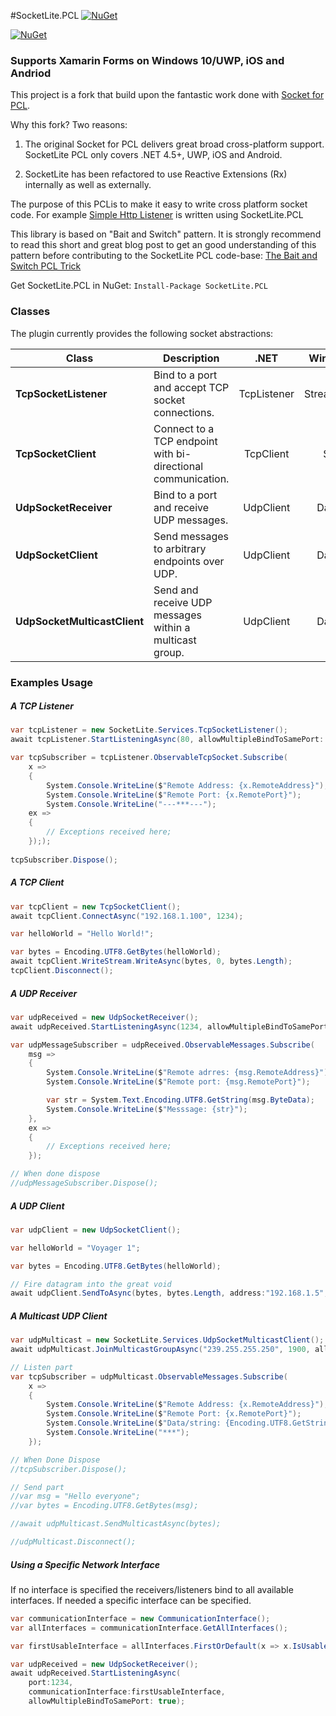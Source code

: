 #SocketLite.PCL
[![NuGet](https://img.shields.io/badge/nuget-3.0.10_.Net_Standard_1.2-brightgreen.svg)](https://www.nuget.org/packages/SocketLite.PCL/)

[![NuGet](https://img.shields.io/badge/nuget-2.0.30_Profile111-yellow.svg)](https://www.nuget.org/packages/SocketLite.PCL/2.0.20)
### Supports Xamarin Forms on Windows 10/UWP, iOS and Andriod

This project is a fork that build upon the fantastic work done with [Socket for PCL](https://github.com/rdavisau/sockets-for-pcl). 

Why this fork? Two reasons:

 1. The original Socket for PCL delivers great broad cross-platform
    support. SocketLite PCL only covers .NET 4.5+, UWP, iOS and Android.
    
 2. SocketLite has been refactored to use Reactive Extensions (Rx)
    internally as well as externally.

The purpose of this PCLis to make it easy to write cross platform socket code. For example [Simple Http Listener](https://github.com/1iveowl/Simple-Http-Listener-PCL) is written using SocketLite.PCL

This library is based on "Bait and Switch" pattern. It is strongly recommend to read this short and great blog post to get an good understanding of this pattern before contributing to the SocketLite PCL code-base: [The Bait and Switch PCL Trick](http://log.paulbetts.org/the-bait-and-switch-pcl-trick/)

Get SocketLite.PCL in NuGet: ````Install-Package SocketLite.PCL````

### Classes
The plugin currently provides the following socket abstractions:

Class|Description|.NET|Windows 10 / UWP
-----|-----------|:--------------:|:---------------:
**TcpSocketListener** | Bind to a port and accept TCP socket connections. | TcpListener | StreamSocketListener 
**TcpSocketClient** | Connect to a TCP endpoint with bi-directional communication. | TcpClient | StreamSocket
**UdpSocketReceiver** | Bind to a port and receive UDP messages. | UdpClient | DatagramSocket
**UdpSocketClient** | Send messages to arbitrary endpoints over UDP. | UdpClient | DatagramSocket
**UdpSocketMulticastClient** | Send and receive UDP messages within a multicast group. | UdpClient | DatagramSocket


### Examples Usage

##### A TCP Listener
```cs
var tcpListener = new SocketLite.Services.TcpSocketListener();
await tcpListener.StartListeningAsync(80, allowMultipleBindToSamePort: true);

var tcpSubscriber = tcpListener.ObservableTcpSocket.Subscribe(
	x =>
	{
	    System.Console.WriteLine($"Remote Address: {x.RemoteAddress}");
        System.Console.WriteLine($"Remote Port: {x.RemotePort}");
        System.Console.WriteLine("---***---");
	ex =>
    {
	    // Exceptions received here;
    }););
	
tcpSubscriber.Dispose();
```


##### A TCP Client
```cs
var tcpClient = new TcpSocketClient();
await tcpClient.ConnectAsync("192.168.1.100", 1234);

var helloWorld = "Hello World!";

var bytes = Encoding.UTF8.GetBytes(helloWorld);
await tcpClient.WriteStream.WriteAsync(bytes, 0, bytes.Length);
tcpClient.Disconnect();
```

    
##### A UDP Receiver
```cs
var udpReceived = new UdpSocketReceiver();
await udpReceived.StartListeningAsync(1234, allowMultipleBindToSamePort: true);

var udpMessageSubscriber = udpReceived.ObservableMessages.Subscribe(
    msg =>
    {
        System.Console.WriteLine($"Remote adrres: {msg.RemoteAddress}");
        System.Console.WriteLine($"Remote port: {msg.RemotePort}");

        var str = System.Text.Encoding.UTF8.GetString(msg.ByteData);
        System.Console.WriteLine($"Messsage: {str}");
    },
    ex =>
    {
        // Exceptions received here;
    });

// When done dispose
//udpMessageSubscriber.Dispose();
```

##### A UDP Client
```cs
var udpClient = new UdpSocketClient();

var helloWorld = "Voyager 1";

var bytes = Encoding.UTF8.GetBytes(helloWorld);

// Fire datagram into the great void
await udpClient.SendToAsync(bytes, bytes.Length, address:"192.168.1.5", port:1234);
```

##### A Multicast UDP Client
```cs
var udpMulticast = new SocketLite.Services.UdpSocketMulticastClient();
await udpMulticast.JoinMulticastGroupAsync("239.255.255.250", 1900, allowMultipleBindToSamePort:true); //Listen for UPnP activity on local network.

// Listen part
var tcpSubscriber = udpMulticast.ObservableMessages.Subscribe(
    x =>
    {
        System.Console.WriteLine($"Remote Address: {x.RemoteAddress}");
        System.Console.WriteLine($"Remote Port: {x.RemotePort}");
        System.Console.WriteLine($"Data/string: {Encoding.UTF8.GetString(x.ByteData)}");
        System.Console.WriteLine("***");
    });

// When Done Dispose
//tcpSubscriber.Dispose();

// Send part
//var msg = "Hello everyone";
//var bytes = Encoding.UTF8.GetBytes(msg);

//await udpMulticast.SendMulticastAsync(bytes);

//udpMulticast.Disconnect();
```
##### Using a Specific Network Interface
If no interface is specified the receivers/listeners bind to all available interfaces. If needed a specific interface can be specified.

```cs
var communicationInterface = new CommunicationInterface();
var allInterfaces = communicationInterface.GetAllInterfaces();

var firstUsableInterface = allInterfaces.FirstOrDefault(x => x.IsUsable);

var udpReceived = new UdpSocketReceiver();
await udpReceived.StartListeningAsync(
    port:1234, 
    communicationInterface:firstUsableInterface, 
    allowMultipleBindToSamePort: true);

```
